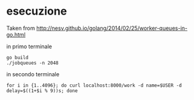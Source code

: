 
# esecuzione

Taken from http://nesv.github.io/golang/2014/02/25/worker-queues-in-go.html


in primo terminale


```
go build 
./jobqueues -n 2048
```

in secondo terminale

```
for i in {1..4096}; do curl localhost:8000/work -d name=$USER -d delay=$((1+$i % 9))s; done
```
